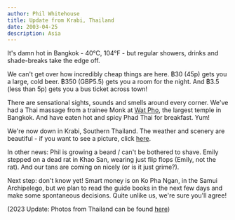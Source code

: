 ```yaml
---
author: Phil Whitehouse
title: Update from Krabi, Thailand
date: 2003-04-25
description: Asia
---
```


It's damn hot in Bangkok - 40°C, 104°F - but regular showers, drinks and shade-breaks take the edge off.

We can't get over how incredibly cheap things are here. ฿30 (45p) gets you a large, cold beer. ฿350 (GBP5.5) gets you a room for the night. And ฿3.5 (less than 5p) gets you a bus ticket across town!

There are sensational sights, sounds and smells around every corner. We've had a Thai massage from a trainee Monk at [Wat Pho](https://www.flickr.com/photos/philliecasablanca/2050121104/in/album-72157603244442706/), the largest temple in Bangkok. And have eaten hot and spicy Phad Thai for breakfast. Yum!

We're now down in Krabi, Southern Thailand. The weather and scenery are beautiful - if you want to see a picture, click [here](https://www.flickr.com/photos/philliecasablanca/2050121690/in/album-72157603244442706/).

In other news: Phil is growing a beard / can't be bothered to shave. Emily stepped on a dead rat in Khao San, wearing just flip flops (Emily, not the rat). And our tans are coming on nicely (or is it just grime?).

Next step: don't know yet! Smart money is on Ko Pha Ngan, in the Samui Archipelego, but we plan to read the guide books in the next few days and make some spontaneous decisions. Quite unlike us, we're sure you'll agree!

(2023 Update: Photos from Thailand can be found [here](https://www.flickr.com/photos/philliecasablanca/albums/72157603244442706))
